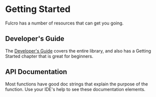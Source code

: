 # Getting Started

Fulcro has a number of resources that can get you going.

## Developer's Guide

The [Developer's Guide](http://book.fulcrologic.com/fulcro3) covers the entire
library, and also has a Getting Started chapter that is great for beginners.

## API Documentation

Most functions have good doc strings that explain the purpose of the function. Use your IDE's help to see these documentation elements.
